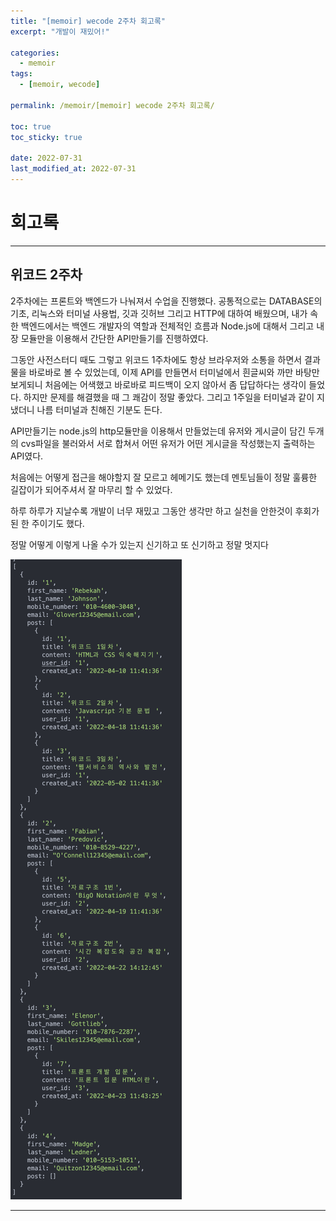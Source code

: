 ```yaml
---
title: "[memoir] wecode 2주차 회고록"
excerpt: "개발이 재밌어!"

categories:
  - memoir
tags:
  - [memoir, wecode]

permalink: /memoir/[memoir] wecode 2주차 회고록/

toc: true
toc_sticky: true

date: 2022-07-31
last_modified_at: 2022-07-31
---
```


# 회고록

---

## 위코드 2주차

2주차에는 프론트와 백엔드가 나눠져서 수업을 진행했다. 공통적으로는 DATABASE의 기초, 리눅스와 터미널 사용법, 깃과 깃허브 그리고 HTTP에 대하여 배웠으며, 내가 속한 백엔드에서는 백엔드 개발자의 역할과 전체적인 흐름과 Node.js에 대해서 그리고 내장 모듈만을 이용해서 간단한 API만들기를 진행하였다.

그동안 사전스터디 때도 그렇고 위코드 1주차에도 항상 브라우저와 소통을 하면서 결과물을 바로바로 볼 수 있었는데, 이제 API를 만들면서 터미널에서 흰글씨와 까만 바탕만 보게되니 처음에는 어색했고 바로바로 피드백이 오지 않아서 좀 답답하다는 생각이 들었다. 하지만 문제를 해결했을 때 그 쾌감이 정말 좋았다. 그리고 1주일을 터미널과 같이 지냈더니 나름 터미널과 친해진 기분도 든다.

API만들기는 node.js의 http모듈만을 이용해서 만들었는데 유저와 게시글이 담긴 두개의 cvs파일을 불러와서 서로 합쳐서 어떤 유저가 어떤 게시글을 작성했는지 출력하는 API였다.

처음에는 어떻게 접근을 해야할지 잘 모르고 헤메기도 했는데 멘토님들이 정말 훌륭한 길잡이가 되어주셔서 잘 마무리 할 수 있었다. 

하루 하루가 지날수록 개발이 너무 재밌고 그동안 생각만 하고 실천을 안한것이 후회가 된 한 주이기도 했다.

정말 어떻게 이렇게 나올 수가 있는지 신기하고 또 신기하고 정말 멋지다

![](../../assets/images/posts_img/memoir/2022-07-31-wecode2week1.png)

--- 